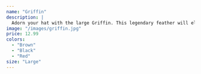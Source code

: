 ```yaml
---
name: "Griffin"
description: |
  Adorn your hat with the large Griffin. This legendary feather will elevate your style!
image: "/images/griffin.jpg"
price: 12.99
colors:
  - "Brown"
  - "Black"
  - "Red"
size: "Large"
---
```

